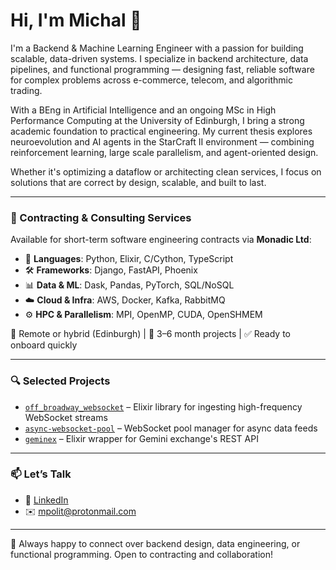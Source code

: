 # Hi, I'm Michal 👋

I'm a Backend & Machine Learning Engineer with a passion for building scalable, data-driven systems. I specialize in backend architecture, data pipelines, and functional programming — designing fast, reliable software for complex problems across e-commerce, telecom, and algorithmic trading.

With a BEng in Artificial Intelligence and an ongoing MSc in High Performance Computing at the University of Edinburgh, I bring a strong academic foundation to practical engineering. My current thesis explores neuroevolution and AI agents in the StarCraft II environment — combining reinforcement learning, large scale parallelism, and agent-oriented design.

Whether it's optimizing a dataflow or architecting clean services, I focus on solutions that are correct by design, scalable, and built to last.

---

### 💼 Contracting & Consulting Services

Available for short-term software engineering contracts via **Monadic Ltd**:

- 🧠 **Languages**: Python, Elixir, C/Cython, TypeScript  
- 🛠️ **Frameworks**: Django, FastAPI, Phoenix  
- 📊 **Data & ML**: Dask, Pandas, PyTorch, SQL/NoSQL  
- ☁️ **Cloud & Infra**: AWS, Docker, Kafka, RabbitMQ  
- ⚙️ **HPC & Parallelism**: MPI, OpenMP, CUDA, OpenSHMEM  

📍 Remote or hybrid (Edinburgh) | 📆 3–6 month projects | ✅ Ready to onboard quickly

---

### 🔍 Selected Projects

- [`off_broadway_websocket`](https://github.com/mpol1t/off_broadway_websocket) – Elixir library for ingesting high-frequency WebSocket streams  
- [`async-websocket-pool`](https://github.com/mpol1t/async-websocket-pool) – WebSocket pool manager for async data feeds  
- [`geminex`](https://github.com/mpol1t/geminex) – Elixir wrapper for Gemini exchange's REST API

---

### 📫 Let’s Talk

- 💼 [LinkedIn](https://www.linkedin.com/in/michal-p-ba1418198/)  
- ✉️ mpolit@protonmail.com  

---

🔎 Always happy to connect over backend design, data engineering, or functional programming. Open to contracting and collaboration!

